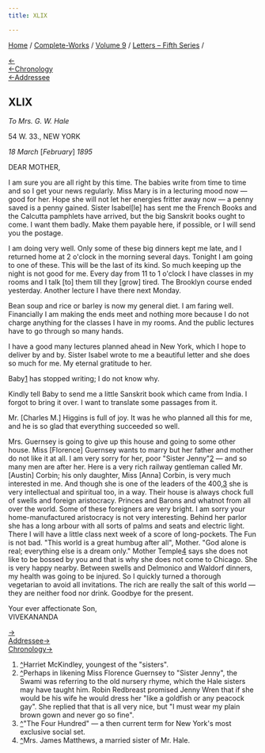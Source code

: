 ```yaml
---
title: XLIX

---
```

<div>

[Home](../../../index.htm) / [Complete-Works](../../complete_works.htm)
/ [Volume 9](../volume_9_contents.htm) / [Letters – Fifth
Series](letters_fifth_series_contents.htm) /

[←](048_adhyapakji.htm)  
[←Chronology](../../volume_6/epistles_second_series/060_mrs_bull.htm)  
[←Addressee](046_mother.htm)

## XLIX

*To Mrs. G. W. Hale*

54 W. 33., NEW YORK

*18 March* \[*February*\] *1895*

DEAR MOTHER,

I am sure you are all right by this time. The babies write from time to
time and so I get your news regularly. Miss Mary is in a lecturing mood
now — good for her. Hope she will not let her energies fritter away now
— a penny saved is a penny gained. Sister Isabel\[le\] has sent me the
French Books and the Calcutta pamphlets have arrived, but the big
Sanskrit books ought to come. I want them badly. Make them payable here,
if possible, or I will send you the postage.

I am doing very well. Only some of these big dinners kept me late, and I
returned home at 2 o'clock in the morning several days. Tonight I am
going to one of these. This will be the last of its kind. So much
keeping up the night is not good for me. Every day from 11 to 1 o'clock
I have classes in my rooms and I talk \[to\] them till they \[grow\]
tired. The Brooklyn course ended yesterday. Another lecture I have there
next Monday.

Bean soup and rice or barley is now my general diet. I am faring well.
Financially I am making the ends meet and nothing more because I do not
charge anything for the classes I have in my rooms. And the public
lectures have to go through so many hands.

I have a good many lectures planned ahead in New York, which I hope to
deliver by and by. Sister Isabel wrote to me a beautiful letter and she
does so much for me. My eternal gratitude to her.

Baby[1](#fn1) has stopped writing; I do not know why.

Kindly tell Baby to send me a little Sanskrit book which came from
India. I forgot to bring it over. I want to translate some passages from
it.

Mr. \[Charles M.\] Higgins is full of joy. It was he who planned all
this for me, and he is so glad that everything succeeded so well.

Mrs. Guernsey is going to give up this house and going to some other
house. Miss \[Florence\] Guernsey wants to marry but her father and
mother do not like it at all. I am very sorry for her, poor "Sister
Jenny"[2](#fn2)   — and so many men are after her. Here is a very rich
railway gentleman called Mr. \[Austin\] Corbin; his only daughter, Miss
\[Anna\] Corbin, is very much interested in me. And though she is one of
the leaders of the 400,[3](#fn3) she is very intellectual and spiritual
too, in a way. Their house is always chock full of swells and foreign
aristocracy. Princes and Barons and whatnot from all over the world.
Some of these foreigners are very bright. I am sorry your
home-manufactured aristocracy is not very interesting. Behind her parlor
she has a long arbour with all sorts of palms and seats and electric
light. There I will have a little class next week of a score of
long-pockets. The Fun is not bad. "This world is a great humbug after
all", Mother. "God alone is real; everything else is a dream only."
Mother Temple[4](#fn4) says she does not like to be bossed by you and
that is why she does not come to Chicago. She is very happy nearby.
Between swells and Delmonico and Waldorf dinners, my health was going to
be injured. So I quickly turned a thorough vegetarian to avoid all
invitations. The rich are really the salt of this world — they are
neither food nor drink. Goodbye for the present.

Your ever affectionate Son,  
VIVEKANANDA

[→](050_mother.htm)  
[Addressee→](050_mother.htm)  
[Chronology→](../../volume_5/epistles_first_series/034_sister.htm)

</div>

1.  [^](#fn1_1)Harriet McKindley, youngest of the "sisters".
2.  [^](#fn2_1)Perhaps in likening Miss Florence Guernsey to "Sister
    Jenny", the Swami was referring to the old nursery rhyme, which the
    Hale sisters may have taught him. Robin Redbreast promised Jenny
    Wren that if she would be his wife he would dress her "like a
    goldfish or any peacock gay". She replied that that is all very
    nice, but "I must wear my plain brown gown and never go so fine".
3.  [^](#fn3_1)"The Four Hundred" — a then current term for New York's
    most exclusive social set.
4.  [^](#fn4_1)Mrs. James Matthews, a married sister of Mr. Hale.
